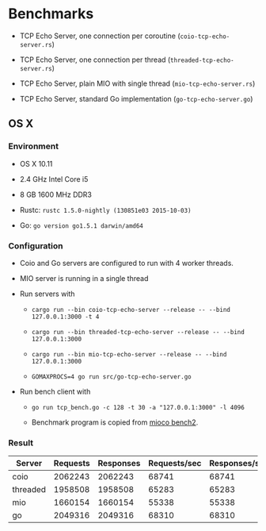 # Benchmarks

* TCP Echo Server, one connection per coroutine (`coio-tcp-echo-server.rs`)

* TCP Echo Server, one connection per thread (`threaded-tcp-echo-server.rs`)

* TCP Echo Server, plain MIO with single thread (`mio-tcp-echo-server.rs`)

* TCP Echo Server, standard Go implementation (`go-tcp-echo-server.go`)

## OS X

### Environment

* OS X 10.11

* 2.4 GHz Intel Core i5

* 8 GB 1600 MHz DDR3

* Rustc: `rustc 1.5.0-nightly (130851e03 2015-10-03)`

* Go: `go version go1.5.1 darwin/amd64`

### Configuration

* Coio and Go servers are configured to run with 4 worker threads.

* MIO server is running in a single thread

* Run servers with

    - `cargo run --bin coio-tcp-echo-server --release -- --bind 127.0.0.1:3000 -t 4`

    - `cargo run --bin threaded-tcp-echo-server --release -- --bind 127.0.0.1:3000`

    - `cargo run --bin mio-tcp-echo-server --release -- --bind 127.0.0.1:3000`

    - `GOMAXPROCS=4 go run src/go-tcp-echo-server.go`

* Run bench client with

    - `go run tcp_bench.go -c 128 -t 30 -a "127.0.0.1:3000" -l 4096`

    - Benchmark program is copied from [mioco bench2](https://github.com/dpc/mioco#benchmarks).

### Result

| Server        | Requests     | Responses | Requests/sec | Responses/sec |
| ------------- | ------------ | --------- | ------------ | ------------- |
| coio          | 2062243      | 2062243   | 68741        | 68741         |
| threaded      | 1958508      | 1958508   | 65283        | 65283         |
| mio           | 1660154      | 1660154   | 55338        | 55338         |
| go            | 2049316      | 2049316   | 68310        | 68310         |
